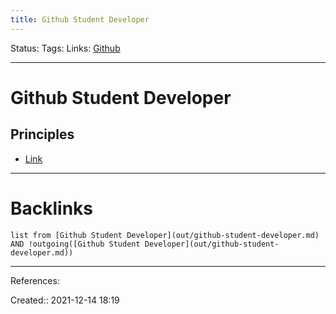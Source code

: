 ```yaml
---
title: Github Student Developer
---
```

Status: 
Tags: 
Links: [Github](out/github.md)
___
# Github Student Developer
## Principles
- [Link](https://education.github.com/pack/offers?utm_source=welcome-email&utm_medium=email&utm_campaign=sdp-onboarding&utm_content=em1)
___
# Backlinks
```dataview
list from [Github Student Developer](out/github-student-developer.md) AND !outgoing([Github Student Developer](out/github-student-developer.md))
```
___
References:

Created:: 2021-12-14 18:19
